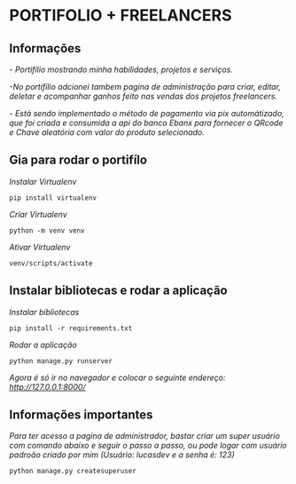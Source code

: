 # PORTIFOLIO + FREELANCERS
## Informações
*- Portifílio mostrando minha habilidades, projetos e serviços.*

*-No portifílio adcionei tambem pagina de administração para criar, editar, deletar e acompanhar ganhos feito nas vendas dos projetos freelancers.*

*- Está sendo implementado o método de pagamento via pix automátizado, que foi criada e consumida a api do banco Ebanx para fornecer o QRcode e Chave aleatória com valor do produto selecionado.*

## Gia para rodar o portifílo

*Instalar Virtualenv*
~~~ virtualenv
pip install virtualenv
~~~
*Criar Virtualenv*
~~~ virtualenv
python -m venv venv
~~~
*Ativar Virtualenv*
~~~ virtualenv
venv/scripts/activate
~~~

## Instalar bibliotecas e rodar a aplicação
*Instalar bibliotecas*
~~~ instalar_lib
pip install -r requirements.txt
~~~
*Rodar a aplicação*
~~~ rodar_app
python manage.py runserver
~~~

*Agora é só ir no navegador e colocar o seguinte endereço: http://127.0.0.1:8000/*

## Informações importantes

*Para ter acesso a pagina de administrador, bastar criar um super usuário com comando abaixo e seguir o passo a passo, ou pode logar com usuário padroão criado por mim (Usuário: lucasdev e a senha é: 123)*
~~~ superuser
python manage.py createsuperuser
~~~
